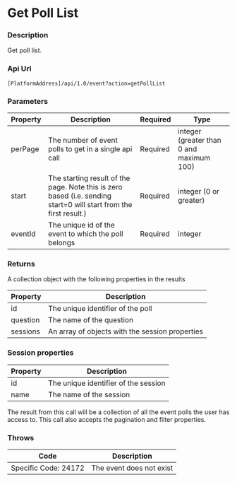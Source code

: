 # Get Poll List

### Description

Get poll list.

### Api Url

`[PlatformAddress]/api/1.0/event?action=getPollList`

### Parameters


| Property | Description | Required | Type |
| --- | --- | --- | --- |
| perPage | The number of event polls to get in a single api call                                                             | Required | integer (greater than 0 and maximum 100) |
| start   | The starting result of the page. Note this is zero based (i.e. sending start=0 will start from the first result.) | Required | integer (0 or greater) |
| eventId | The unique id of the event to which the poll belongs                                                              | Required | integer |

### Returns

A collection object with the following properties in the results

| Property | Description |
|----------|---------------------------------------------------|
| id       | The unique identifier of the poll                 |
| question | The name of the question                          |
| sessions | An array of objects with the session properties   |

### Session properties

| Property | Description |
|----------|---------------------------------------------------|
| id       | The unique identifier of the session              |
| name     | The name of the session                           |

The result from this call will be a collection of all the event polls the user
has access to. This call also accepts the pagination and filter properties.

### Throws

| Code | Description |
|----------------------|--------------------------|
| Specific Code: 24172 | The event does not exist |

